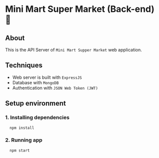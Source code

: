 # Mini Mart Super Market (Back-end) 🚀

## About
This is the API Server of `Mini Mart Supper Market` web application.

## Techniques

- Web server is built with `ExpressJS`
- Database with `MongoDB`
- Authentication with `JSON Web Token (JWT)`

## Setup environment

### 1. Installing dependencies

```
  npm install
```

### 2. Running app

```
  npm start
```